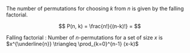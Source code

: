 The number of permutations for choosing $k$ from $n$ is given by the falling factorial.

$$
P(n, k) = \frac{n!}{(n-k)!} = 
$$

Falling factorial
: Number of $n$-permutations for a set of size $x$ is $x^{\underline{n}} \triangleq \prod_{k=0}^{n-1} (x-k)$
